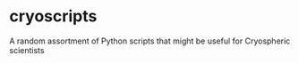 # cryoscripts
A random assortment of Python scripts that might be useful for Cryospheric scientists
